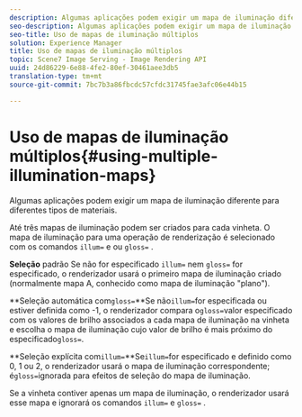 ```yaml
---
description: Algumas aplicações podem exigir um mapa de iluminação diferente para diferentes tipos de materiais.
seo-description: Algumas aplicações podem exigir um mapa de iluminação diferente para diferentes tipos de materiais.
seo-title: Uso de mapas de iluminação múltiplos
solution: Experience Manager
title: Uso de mapas de iluminação múltiplos
topic: Scene7 Image Serving - Image Rendering API
uuid: 24d86229-6e88-4fe2-80ef-30461aee3db5
translation-type: tm+mt
source-git-commit: 7bc7b3a86fbcdc57cfdc31745fae3afc06e44b15

---
```



# Uso de mapas de iluminação múltiplos{#using-multiple-illumination-maps}

Algumas aplicações podem exigir um mapa de iluminação diferente para diferentes tipos de materiais.

Até três mapas de iluminação podem ser criados para cada vinheta. O mapa de iluminação para uma operação de renderização é selecionado com os comandos `illum=` e ou `gloss=` .

**Seleção** padrão Se não for especificado `illum=` nem `gloss=` for especificado, o renderizador usará o primeiro mapa de iluminação criado (normalmente mapa A, conhecido como mapa de iluminação &quot;plano&quot;).

**Seleção automática com`gloss=`**Se não`illum=`for especificada ou estiver definida como -1, o renderizador compara o`gloss=`valor especificado com os valores de brilho associados a cada mapa de iluminação na vinheta e escolha o mapa de iluminação cujo valor de brilho é mais próximo do especificado`gloss=`.

**Seleção explícita com`illum=`**Se`illum=`for especificado e definido como 0, 1 ou 2, o renderizador usará o mapa de iluminação correspondente; é`gloss=`ignorada para efeitos de seleção do mapa de iluminação.

Se a vinheta contiver apenas um mapa de iluminação, o renderizador usará esse mapa e ignorará os comandos `illum=` e `gloss=` .
